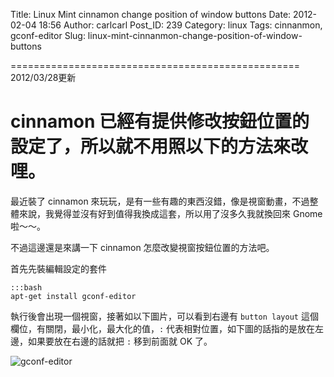 Title: Linux Mint cinnamon change position of window buttons
Date: 2012-02-04 18:56
Author: carlcarl
Post_ID: 239
Category: linux
Tags: cinnanmon, gconf-editor
Slug: linux-mint-cinnanmon-change-position-of-window-buttons

==================================================  
2012/03/28更新

cinnamon 已經有提供修改按鈕位置的設定了，所以就不用照以下的方法來改哩。
=======================================================================

最近裝了 cinnamon 來玩玩，是有一些有趣的東西沒錯，像是視窗動畫，不過整體來說，我覺得並沒有好到值得我換成這套，所以用了沒多久我就換回來 Gnome 啦～～。

不過這邊還是來講一下 cinnamon 怎麼改變視窗按鈕位置的方法吧。

首先先裝編輯設定的套件

	:::bash
	apt-get install gconf-editor


執行後會出現一個視窗，接著如以下圖片，可以看到右邊有 `button layout` 這個欄位，有關閉，最小化，最大化的值，`:` 代表相對位置，如下圖的話指的是放在左邊，如果要放在右邊的話就把 `:` 移到前面就
OK 了。

![gconf-editor](http://198.199.117.21/wp-content/uploads/2012/02/502.png)
